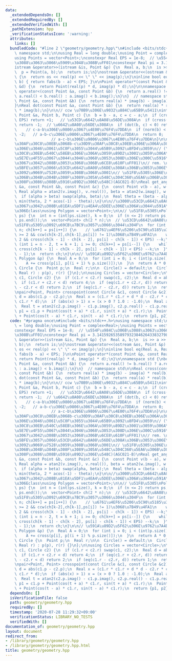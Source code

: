 ```yaml
---
data:
  _extendedDependsOn: []
  _extendedRequiredBy: []
  _extendedVerifiedWith: []
  _pathExtension: hpp
  _verificationStatusIcon: ':warning:'
  attributes:
    links: []
  bundledCode: "#line 2 \"geometry/geometry.hpp\"\n#include <bits/stdc++.h>\nusing\
    \ namespace std;\n\nusing Real = long double;\nusing Point = complex<Real>;\n\
    using Points = vector<Point>;\nconstexpr Real EPS = 1e-8;  // \u554F\u984C\u306B\
    \u3088\u3063\u3066\u5909\u3048\u308B\uFF01\nconstexpr Real pi = 3.141592653589793238462643383279L;\n\
    istream &operator>>(istream &is, Point &p) {\n  Real a, b;\n  is >> a >> b;\n\
    \  p = Point(a, b);\n  return is;\n}\nostream &operator<<(ostream &os, Point &p)\
    \ {\n  return os << real(p) << \" \" << imag(p);\n}\ninline bool eq(Real a, Real\
    \ b) { return fabs(b - a) < EPS; }\n\nPoint operator*(const Point &p, const Real\
    \ &d) {\n  return Point(real(p) * d, imag(p) * d);\n}\n\nnamespace std {\nbool\
    \ operator<(const Point &a, const Point &b) {\n  return a.real() != b.real() ?\
    \ a.real() < b.real() : a.imag() < b.imag();\n}\n}  // namespace std\n\nReal cross(const\
    \ Point &a, const Point &b) {\n  return real(a) * imag(b) - imag(a) * real(b);\n\
    }\nReal dot(const Point &a, const Point &b) {\n  return real(a) * real(b) + imag(a)\
    \ * imag(b);\n}\n\n// ccw \u70B9\u306E\u9032\u884C\u65B9\u5411\nint ccw(const\
    \ Point &a, Point b, Point c) {\n  b = b - a, c = c - a;\n  if (cross(b, c) >\
    \ EPS) return +1;   // \u53CD\u6642\u8A08\u56DE\u308A\n  if (cross(b, c) < -EPS)\
    \ return -1;  // \u6642\u8A08\u56DE\u308A\n  if (dot(b, c) < 0) return +2;   \
    \    // c-a-b\u306E\u9806\u3067\u4E00\u76F4\u7DDA\n  if (norm(b) < norm(c)) return\
    \ -2;   // a-b-c\u306E\u9806\u3067\u4E00\u76F4\u7DDA\n  return 0;            \
    \               // a-c-b\u306E\u9806\u3067\u4E00\u76F4\u7DDA\n}\n\n// a-b\u30D9\
    \u30AF\u30C8\u30EB\u3068b-c\u30D9\u30AF\u30C8\u30EB\u306E\u306A\u3059\u89D2\u5EA6\
    \u306E\u3046\u3061\u5C0F\u3055\u3044\u65B9\u3092\u8FD4\u3059\n// (\u30D9\u30AF\
    \u30C8\u30EB\u540C\u58EB\u306E\u306A\u3059\u89D2\u3001\u3059\u306A\u308F\u3061\
    \u5E7E\u4F55\u3067\u3044\u3046\u3068\u3053\u308D\u306E\u300C\u5916\u89D2\u300D\
    \u3067\u3042\u308B\u3053\u3068\u306B\u6CE8\u610F\uFF01)\n// rem. \u51F8\u5305\u306B\
    \u5BFE\u3057\u3066\u53CD\u6642\u8A08\u56DE\u308A\u306B\u3053\u306E\u95A2\u6570\
    \u3092\u9069\u7528\u3059\u308B\u3068\u3001\n// \u51F8\u5305\u306E\u5927\u304D\u3055\
    \u306B\u304B\u304B\u308F\u3089\u305A\u548C\u304C360\u5EA6\u306B\u306A\u308B(\u3044\
    \u308F\u3086\u308B\u5916\u89D2\u306E\u548C)(AGC021-B)\nReal get_angle(const Point\
    \ &a, const Point &b, const Point &c) {\n  const Point v(b - a), w(c - b);\n \
    \ Real alpha = atan2(v.imag(), v.real()), beta = atan2(w.imag(), w.real());\n\
    \  if (alpha > beta) swap(alpha, beta);\n  Real theta = (beta - alpha);\n  return\
    \ min(theta, 2 * acos(-1) - theta);\n}\n\n//\u3000\u53CD\u6642\u8A08\u56DE\u308A\
    \u3067\u3042\u308B\u81EA\u5DF1\u4EA4\u5DEE\u306E\u306A\u3044\u591A\u89D2\u5F62\
    \u306Eclass\nusing Polygon = vector<Point>;\n\n// \u51F8\u5305\nPolygon convex_hull(vector<Point>\
    \ ps) {\n  int n = (int)ps.size(), k = 0;\n  if (n <= 2) return ps;\n  sort(ps.begin(),\
    \ ps.end());\n  vector<Point> ch(2 * n);\n  // \u53CD\u6642\u8A08\u5468\u308A\u306B\
    \u51F8\u5305\u3092\u69CB\u7BC9\u3057\u3066\u3044\u304F\n  for (int i = 0; i <\
    \ n; ch[k++] = ps[i++]) {\n    // \u6761\u4EF6\u5206\u5C90\u5185\u306Fwhile(k\
    \ >= 2 && ccw(ch[k-2],ch[k-1],ps[i]) != 1)\u3068\u7B49\u4FA1\n    while (k >=\
    \ 2 && cross(ch[k - 1] - ch[k - 2], ps[i] - ch[k - 1]) < EPS) --k;\n  }\n  for\
    \ (int i = n - 2, t = k + 1; i >= 0; ch[k++] = ps[i--]) {\n    while (k >= t &&\
    \ cross(ch[k - 1] - ch[k - 2], ps[i] - ch[k - 1]) < EPS) --k;\n  }\n  ch.resize(k\
    \ - 1);\n  return ch;\n}\n\n// \u591A\u89D2\u5F62\u306E\u9762\u7A4D\nReal area(const\
    \ Polygon &p) {\n  Real A = 0;\n  for (int i = 0; i < (int)p.size(); ++i) {\n\
    \    A += cross(p[i], p[(i + 1) % p.size()]);\n  }\n  return A * 0.5;\n}\n\nstruct\
    \ Circle {\n  Point p;\n  Real r;\n\n  Circle() = default;\n  Circle(Point p,\
    \ Real r) : p(p), r(r) {}\n};\n\nusing Circles = vector<Circle>;\n\nint intersect(Circle\
    \ c1, Circle c2) {\n  if (c1.r < c2.r) swap(c1, c2);\n  Real d = abs(c1.p - c2.p);\n\
    \  if (c1.r + c2.r < d) return 4;\n  if (eq(c1.r + c2.r, d)) return 3;\n  if (c1.r\
    \ - c2.r < d) return 2;\n  if (eq(c1.r - c2.r, d)) return 1;\n  return 0;\n}\n\
    \npair<Point, Point> crosspoint(const Circle &c1, const Circle &c2) {\n  Real\
    \ d = abs(c1.p - c2.p);\n  Real x = (c1.r * c1.r + d * d - c2.r * c2.r) / (2 *\
    \ c1.r * d);\n  if (abs(x) > 1) x = (x > 0 ? 1.0 : -1.0);\n  Real a = acos(x);\n\
    \  Real t = atan2(c2.p.imag() - c1.p.imag(), c2.p.real() - c1.p.real());\n  Point\
    \ p1 = c1.p + Point(cos(t + a) * c1.r, sin(t + a) * c1.r);\n  Point p2 = c1.p\
    \ + Point(cos(t - a) * c1.r, sin(t - a) * c1.r);\n  return {p1, p2};\n}\n"
  code: "#pragma once\n#include <bits/stdc++.h>\nusing namespace std;\n\nusing Real\
    \ = long double;\nusing Point = complex<Real>;\nusing Points = vector<Point>;\n\
    constexpr Real EPS = 1e-8;  // \u554F\u984C\u306B\u3088\u3063\u3066\u5909\u3048\
    \u308B\uFF01\nconstexpr Real pi = 3.141592653589793238462643383279L;\nistream\
    \ &operator>>(istream &is, Point &p) {\n  Real a, b;\n  is >> a >> b;\n  p = Point(a,\
    \ b);\n  return is;\n}\nostream &operator<<(ostream &os, Point &p) {\n  return\
    \ os << real(p) << \" \" << imag(p);\n}\ninline bool eq(Real a, Real b) { return\
    \ fabs(b - a) < EPS; }\n\nPoint operator*(const Point &p, const Real &d) {\n \
    \ return Point(real(p) * d, imag(p) * d);\n}\n\nnamespace std {\nbool operator<(const\
    \ Point &a, const Point &b) {\n  return a.real() != b.real() ? a.real() < b.real()\
    \ : a.imag() < b.imag();\n}\n}  // namespace std\n\nReal cross(const Point &a,\
    \ const Point &b) {\n  return real(a) * imag(b) - imag(a) * real(b);\n}\nReal\
    \ dot(const Point &a, const Point &b) {\n  return real(a) * real(b) + imag(a)\
    \ * imag(b);\n}\n\n// ccw \u70B9\u306E\u9032\u884C\u65B9\u5411\nint ccw(const\
    \ Point &a, Point b, Point c) {\n  b = b - a, c = c - a;\n  if (cross(b, c) >\
    \ EPS) return +1;   // \u53CD\u6642\u8A08\u56DE\u308A\n  if (cross(b, c) < -EPS)\
    \ return -1;  // \u6642\u8A08\u56DE\u308A\n  if (dot(b, c) < 0) return +2;   \
    \    // c-a-b\u306E\u9806\u3067\u4E00\u76F4\u7DDA\n  if (norm(b) < norm(c)) return\
    \ -2;   // a-b-c\u306E\u9806\u3067\u4E00\u76F4\u7DDA\n  return 0;            \
    \               // a-c-b\u306E\u9806\u3067\u4E00\u76F4\u7DDA\n}\n\n// a-b\u30D9\
    \u30AF\u30C8\u30EB\u3068b-c\u30D9\u30AF\u30C8\u30EB\u306E\u306A\u3059\u89D2\u5EA6\
    \u306E\u3046\u3061\u5C0F\u3055\u3044\u65B9\u3092\u8FD4\u3059\n// (\u30D9\u30AF\
    \u30C8\u30EB\u540C\u58EB\u306E\u306A\u3059\u89D2\u3001\u3059\u306A\u308F\u3061\
    \u5E7E\u4F55\u3067\u3044\u3046\u3068\u3053\u308D\u306E\u300C\u5916\u89D2\u300D\
    \u3067\u3042\u308B\u3053\u3068\u306B\u6CE8\u610F\uFF01)\n// rem. \u51F8\u5305\u306B\
    \u5BFE\u3057\u3066\u53CD\u6642\u8A08\u56DE\u308A\u306B\u3053\u306E\u95A2\u6570\
    \u3092\u9069\u7528\u3059\u308B\u3068\u3001\n// \u51F8\u5305\u306E\u5927\u304D\u3055\
    \u306B\u304B\u304B\u308F\u3089\u305A\u548C\u304C360\u5EA6\u306B\u306A\u308B(\u3044\
    \u308F\u3086\u308B\u5916\u89D2\u306E\u548C)(AGC021-B)\nReal get_angle(const Point\
    \ &a, const Point &b, const Point &c) {\n  const Point v(b - a), w(c - b);\n \
    \ Real alpha = atan2(v.imag(), v.real()), beta = atan2(w.imag(), w.real());\n\
    \  if (alpha > beta) swap(alpha, beta);\n  Real theta = (beta - alpha);\n  return\
    \ min(theta, 2 * acos(-1) - theta);\n}\n\n//\u3000\u53CD\u6642\u8A08\u56DE\u308A\
    \u3067\u3042\u308B\u81EA\u5DF1\u4EA4\u5DEE\u306E\u306A\u3044\u591A\u89D2\u5F62\
    \u306Eclass\nusing Polygon = vector<Point>;\n\n// \u51F8\u5305\nPolygon convex_hull(vector<Point>\
    \ ps) {\n  int n = (int)ps.size(), k = 0;\n  if (n <= 2) return ps;\n  sort(ps.begin(),\
    \ ps.end());\n  vector<Point> ch(2 * n);\n  // \u53CD\u6642\u8A08\u5468\u308A\u306B\
    \u51F8\u5305\u3092\u69CB\u7BC9\u3057\u3066\u3044\u304F\n  for (int i = 0; i <\
    \ n; ch[k++] = ps[i++]) {\n    // \u6761\u4EF6\u5206\u5C90\u5185\u306Fwhile(k\
    \ >= 2 && ccw(ch[k-2],ch[k-1],ps[i]) != 1)\u3068\u7B49\u4FA1\n    while (k >=\
    \ 2 && cross(ch[k - 1] - ch[k - 2], ps[i] - ch[k - 1]) < EPS) --k;\n  }\n  for\
    \ (int i = n - 2, t = k + 1; i >= 0; ch[k++] = ps[i--]) {\n    while (k >= t &&\
    \ cross(ch[k - 1] - ch[k - 2], ps[i] - ch[k - 1]) < EPS) --k;\n  }\n  ch.resize(k\
    \ - 1);\n  return ch;\n}\n\n// \u591A\u89D2\u5F62\u306E\u9762\u7A4D\nReal area(const\
    \ Polygon &p) {\n  Real A = 0;\n  for (int i = 0; i < (int)p.size(); ++i) {\n\
    \    A += cross(p[i], p[(i + 1) % p.size()]);\n  }\n  return A * 0.5;\n}\n\nstruct\
    \ Circle {\n  Point p;\n  Real r;\n\n  Circle() = default;\n  Circle(Point p,\
    \ Real r) : p(p), r(r) {}\n};\n\nusing Circles = vector<Circle>;\n\nint intersect(Circle\
    \ c1, Circle c2) {\n  if (c1.r < c2.r) swap(c1, c2);\n  Real d = abs(c1.p - c2.p);\n\
    \  if (c1.r + c2.r < d) return 4;\n  if (eq(c1.r + c2.r, d)) return 3;\n  if (c1.r\
    \ - c2.r < d) return 2;\n  if (eq(c1.r - c2.r, d)) return 1;\n  return 0;\n}\n\
    \npair<Point, Point> crosspoint(const Circle &c1, const Circle &c2) {\n  Real\
    \ d = abs(c1.p - c2.p);\n  Real x = (c1.r * c1.r + d * d - c2.r * c2.r) / (2 *\
    \ c1.r * d);\n  if (abs(x) > 1) x = (x > 0 ? 1.0 : -1.0);\n  Real a = acos(x);\n\
    \  Real t = atan2(c2.p.imag() - c1.p.imag(), c2.p.real() - c1.p.real());\n  Point\
    \ p1 = c1.p + Point(cos(t + a) * c1.r, sin(t + a) * c1.r);\n  Point p2 = c1.p\
    \ + Point(cos(t - a) * c1.r, sin(t - a) * c1.r);\n  return {p1, p2};\n}\n"
  dependsOn: []
  isVerificationFile: false
  path: geometry/geometry.hpp
  requiredBy: []
  timestamp: '2020-07-28 11:29:32+09:00'
  verificationStatus: LIBRARY_NO_TESTS
  verifiedWith: []
documentation_of: geometry/geometry.hpp
layout: document
redirect_from:
- /library/geometry/geometry.hpp
- /library/geometry/geometry.hpp.html
title: geometry/geometry.hpp
---
```

